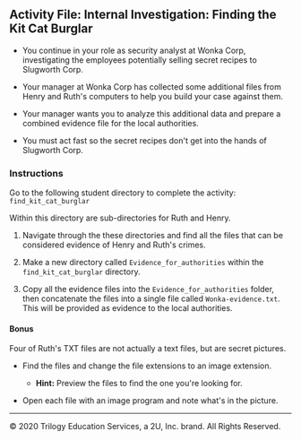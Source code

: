 ## Activity File: Internal Investigation: Finding the Kit Cat Burglar

- You continue in your role as security analyst at Wonka Corp, investigating the employees potentially selling secret recipes to Slugworth Corp.

- Your manager at Wonka Corp has collected some additional files from Henry and Ruth's computers to help you build your case against them.

- Your manager wants you to analyze this additional data and prepare a combined evidence file for the local authorities.

- You must act fast so the secret recipes don't get into the hands of Slugworth Corp.

### Instructions 
   
Go to the following student directory to complete the activity: `find_kit_cat_burglar`

Within this directory are sub-directories for Ruth and Henry.
  1.  Navigate through the these directories and find all the files that can be considered evidence of Henry and Ruth's crimes. 

2. Make a new directory called `Evidence_for_authorities` within the `find_kit_cat_burglar` directory. 

3.  Copy all the evidence files into the `Evidence_for_authorities` folder, then concatenate the files into a single file called `Wonka-evidence.txt`. This will be provided as evidence to the local authorities.

#### Bonus
Four of Ruth's TXT files are not actually a text files, but are secret pictures. 

- Find the files and change the file extensions to an image extension. 

  - **Hint:** Preview the files to find the one you're looking for. 

- Open each file with an image program and note what's in the picture. 

--- 
© 2020 Trilogy Education Services, a 2U, Inc. brand. All Rights Reserved.
